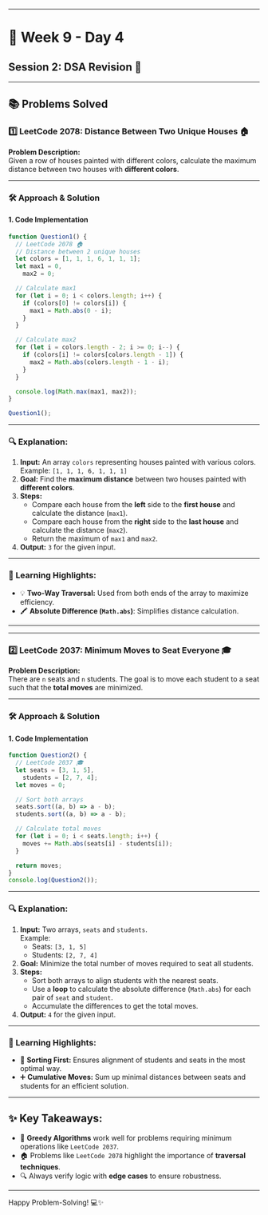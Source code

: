 
---

# **📅 Week 9 - Day 4**  
## **Session 2: DSA Revision 🔢**  

---

## **📚 Problems Solved**

### 1️⃣ **LeetCode 2078: Distance Between Two Unique Houses 🏠**  
**Problem Description:**  
Given a row of houses painted with different colors, calculate the maximum distance between two houses with **different colors**.  

---

### **🛠️ Approach & Solution**  

#### **1. Code Implementation**
```javascript
function Question1() {
  // LeetCode 2078 🏠
  // Distance between 2 unique houses
  let colors = [1, 1, 1, 6, 1, 1, 1];
  let max1 = 0,
    max2 = 0;

  // Calculate max1
  for (let i = 0; i < colors.length; i++) {
    if (colors[0] != colors[i]) {
      max1 = Math.abs(0 - i);
    }
  }

  // Calculate max2
  for (let i = colors.length - 2; i >= 0; i--) {
    if (colors[i] != colors[colors.length - 1]) {
      max2 = Math.abs(colors.length - 1 - i);
    }
  }

  console.log(Math.max(max1, max2));
}

Question1();
```

---

### **🔍 Explanation:**  
1. **Input:** An array `colors` representing houses painted with various colors.  
   Example: `[1, 1, 1, 6, 1, 1, 1]`  
2. **Goal:** Find the **maximum distance** between two houses painted with **different colors**.  
3. **Steps:**  
   - Compare each house from the **left** side to the **first house** and calculate the distance (`max1`).  
   - Compare each house from the **right** side to the **last house** and calculate the distance (`max2`).  
   - Return the maximum of `max1` and `max2`.  
4. **Output:** `3` for the given input.  

---

### **🎉 Learning Highlights:**  
- 💡 **Two-Way Traversal:** Used from both ends of the array to maximize efficiency.  
- 🖍️ **Absolute Difference (`Math.abs`)**: Simplifies distance calculation.  

---

---

### 2️⃣ **LeetCode 2037: Minimum Moves to Seat Everyone 🎓**  
**Problem Description:**  
There are `n` seats and `n` students. The goal is to move each student to a seat such that the **total moves** are minimized.  

---

### **🛠️ Approach & Solution**  

#### **1. Code Implementation**
```javascript
function Question2() {
  // LeetCode 2037 🎓
  let seats = [3, 1, 5],
    students = [2, 7, 4];
  let moves = 0;

  // Sort both arrays
  seats.sort((a, b) => a - b);
  students.sort((a, b) => a - b);

  // Calculate total moves
  for (let i = 0; i < seats.length; i++) {
    moves += Math.abs(seats[i] - students[i]);
  }

  return moves;
}
console.log(Question2());
```

---

### **🔍 Explanation:**  
1. **Input:** Two arrays, `seats` and `students`.  
   Example:  
   - Seats: `[3, 1, 5]`  
   - Students: `[2, 7, 4]`  
2. **Goal:** Minimize the total number of moves required to seat all students.  
3. **Steps:**  
   - Sort both arrays to align students with the nearest seats.  
   - Use a **loop** to calculate the absolute difference (`Math.abs`) for each pair of `seat` and `student`.  
   - Accumulate the differences to get the total moves.  
4. **Output:** `4` for the given input.  

---

### **🎉 Learning Highlights:**  
- 🔄 **Sorting First:** Ensures alignment of students and seats in the most optimal way.  
- ➕ **Cumulative Moves:** Sum up minimal distances between seats and students for an efficient solution.  

---

## **✨ Key Takeaways:**  
- 🎯 **Greedy Algorithms** work well for problems requiring minimum operations like `LeetCode 2037`.  
- 🏠 Problems like `LeetCode 2078` highlight the importance of **traversal techniques**.  
- 🔍 Always verify logic with **edge cases** to ensure robustness.

---

Happy Problem-Solving! 💻✨